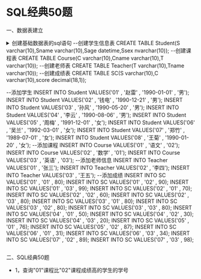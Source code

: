 # SQL经典50题

一、数据表建立

<details>
  <summary>创建基础数据表的sql语句
--创建学生信息表
CREATE TABLE Student(S varchar(10),Sname varchar(10),Sage datetime,Ssex nvarchar(10));
--创建课程表
CREATE TABLE Course(C varchar(10),Cname varchar(10),T varchar(10));
--创建老师表
CREATE TABLE Teacher(T varchar(10),Tname varchar(10));
--创建成绩表
CREATE TABLE SC(S varchar(10),C varchar(10),score decimal(18,1));

--添加学生
INSERT INTO Student VALUES('01' , '赵雷' , '1990-01-01' , '男');
INSERT INTO Student VALUES('02' , '钱电' , '1990-12-21' , '男');
INSERT INTO Student VALUES('03' , '孙风' , '1990-05-20' , '男');
INSERT INTO Student VALUES('04' , '李云' , '1990-08-06' , '男');
INSERT INTO Student VALUES('05' , '周梅' , '1991-12-01' , '女');
INSERT INTO Student VALUES('06' , '吴兰' , '1992-03-01' , '女');
INSERT INTO Student VALUES('07' , '郑竹' , '1989-07-01' , '女');
INSERT INTO Student VALUES('08' , '王菊' , '1990-01-20' , '女');
--添加课程
INSERT INTO Course VALUES('01' , '语文' , '02');
INSERT INTO Course VALUES('02' , '数学' , '01');
INSERT INTO Course VALUES('03' , '英语' , '03');
--添加老师信息
INSERT INTO Teacher VALUES('01' , '张三');
INSERT INTO Teacher VALUES('02' , '李四');
INSERT INTO Teacher VALUES('03' , '王五');
--添加成绩
INSERT INTO SC VALUES('01' , '01' , 80);
INSERT INTO SC VALUES('01' , '02' , 90);
INSERT INTO SC VALUES('01' , '03' , 99);
INSERT INTO SC VALUES('02' , '01' , 70);
INSERT INTO SC VALUES('02' , '02' , 60);
INSERT INTO SC VALUES('02' , '03' , 80);
INSERT INTO SC VALUES('03' , '01' , 80);
INSERT INTO SC VALUES('03' , '02' , 80);
INSERT INTO SC VALUES('03' , '03' , 80);
INSERT INTO SC VALUES('04' , '01' , 50);
INSERT INTO SC VALUES('04' , '02' , 30);
INSERT INTO SC VALUES('04' , '03' , 20);
INSERT INTO SC VALUES('05' , '01' , 76);
INSERT INTO SC VALUES('05' , '02' , 87);
INSERT INTO SC VALUES('06' , '01' , 31);
INSERT INTO SC VALUES('06' , '03' , 34);
INSERT INTO SC VALUES('07' , '02' , 89);
INSERT INTO SC VALUES('07' , '03' , 98);
</details>


二、SQL经典50题

   + 1，查询"01"课程比"02"课程成绩高的学生的学号
   

